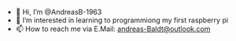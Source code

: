 - 👋 Hi, I’m @AndreasB-1963
- 👀 I’m interested in learning to programmiong my first raspberry pi
- 📫 How to reach me via E.Mail: andreas-Baldt@outlook.com
<!---
AndreasB-1963/AndreasB-1963 is a ✨ special ✨ repository because its `README.md` (this file) appears on your GitHub profile.
You can click the Preview link to take a look at your changes.
--->
